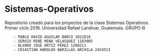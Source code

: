 # Sistemas-Operativos
Repositorio creado para los proyectos de la clase Sistemas Operativos. Primer ciclo 2016. Universidad Rafael Landivar, Guatemala.
	GRUPO III

		- PABLO DAVID AGUILAR BARCO 1022810
		- SERGIO RENE MENA VELASQUEZ 1183905
		- ALVARO JOSÉ ORTIZ PÉREZ 1200211
		- CRIASTIAN HAROLDO BARILLAS ARCHILA 2454513